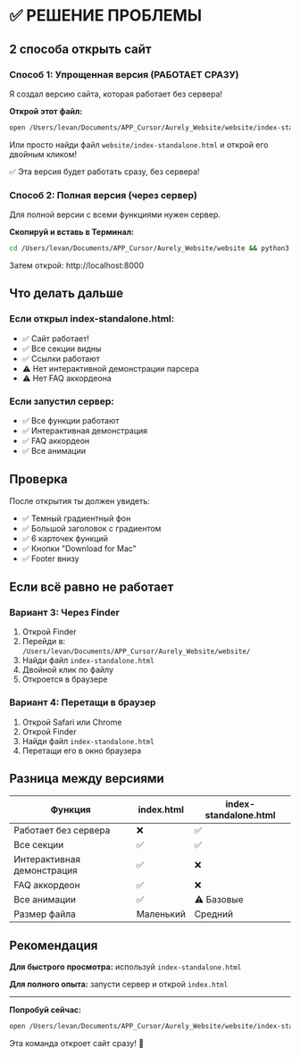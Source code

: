 # ✅ РЕШЕНИЕ ПРОБЛЕМЫ

## 2 способа открыть сайт

### Способ 1: Упрощенная версия (РАБОТАЕТ СРАЗУ)

Я создал версию сайта, которая работает без сервера!

**Открой этот файл:**
```bash
open /Users/levan/Documents/APP_Cursor/Aurely_Website/website/index-standalone.html
```

Или просто найди файл `website/index-standalone.html` и открой его двойным кликом!

✅ Эта версия будет работать сразу, без сервера!

### Способ 2: Полная версия (через сервер)

Для полной версии с всеми функциями нужен сервер.

**Скопируй и вставь в Терминал:**
```bash
cd /Users/levan/Documents/APP_Cursor/Aurely_Website/website && python3 -m http.server 8000
```

Затем открой: http://localhost:8000

## Что делать дальше

### Если открыл index-standalone.html:
- ✅ Сайт работает!
- ✅ Все секции видны
- ✅ Ссылки работают
- ⚠️ Нет интерактивной демонстрации парсера
- ⚠️ Нет FAQ аккордеона

### Если запустил сервер:
- ✅ Все функции работают
- ✅ Интерактивная демонстрация
- ✅ FAQ аккордеон
- ✅ Все анимации

## Проверка

После открытия ты должен увидеть:
- ✅ Темный градиентный фон
- ✅ Большой заголовок с градиентом
- ✅ 6 карточек функций
- ✅ Кнопки "Download for Mac"
- ✅ Footer внизу

## Если всё равно не работает

### Вариант 3: Через Finder
1. Открой Finder
2. Перейди в: `/Users/levan/Documents/APP_Cursor/Aurely_Website/website/`
3. Найди файл `index-standalone.html`
4. Двойной клик по файлу
5. Откроется в браузере

### Вариант 4: Перетащи в браузер
1. Открой Safari или Chrome
2. Открой Finder
3. Найди файл `index-standalone.html`
4. Перетащи его в окно браузера

## Разница между версиями

| Функция | index.html | index-standalone.html |
|---------|------------|----------------------|
| Работает без сервера | ❌ | ✅ |
| Все секции | ✅ | ✅ |
| Интерактивная демонстрация | ✅ | ❌ |
| FAQ аккордеон | ✅ | ❌ |
| Все анимации | ✅ | ⚠️ Базовые |
| Размер файла | Маленький | Средний |

## Рекомендация

**Для быстрого просмотра:** используй `index-standalone.html`

**Для полного опыта:** запусти сервер и открой `index.html`

---

**Попробуй сейчас:**
```bash
open /Users/levan/Documents/APP_Cursor/Aurely_Website/website/index-standalone.html
```

Эта команда откроет сайт сразу! 🚀
